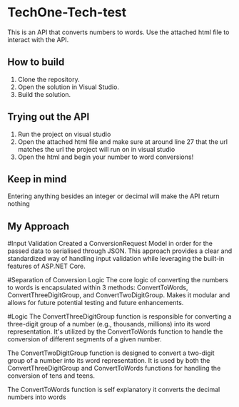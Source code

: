 # TechOne-Tech-test
This is an API that converts numbers to words.
Use the attached html file to interact with the API.

## How to build
1. Clone the repository.
2. Open the solution in Visual Studio.
3. Build the solution.

## Trying out the API
1. Run the project on visual studio
2. Open the attached html file and make sure at around line 27 that the url matches the url the project will run on in visual studio
3. Open the html and begin your number to word conversions!

## Keep in mind
Entering anything besides an integer or decimal will make the API return nothing

## My Approach

#Input Validation
Created a ConversionRequest Model in order for the passed data to serialised through JSON. This approach provides a clear and standardized way of handling input validation while leveraging the built-in features of ASP.NET Core.

#Separation of Conversion Logic
The core logic of converting the numbers to words is encapsulated within 3 methods: ConvertToWords, ConvertThreeDigitGroup, and ConvertTwoDigitGroup. Makes it modular and allows for future potential testing and future enhancements.

#Logic
The ConvertThreeDigitGroup function is responsible for converting a three-digit group of a number (e.g., thousands, millions) into its word representation. It's utilized by the ConvertToWords function to handle the conversion of different segments of a given number.

The ConvertTwoDigitGroup function is designed to convert a two-digit group of a number into its word representation. It is used by both the ConvertThreeDigitGroup and ConvertToWords functions for handling the conversion of tens and teens.

The ConvertToWords function is self explanatory it converts the decimal numbers into words
